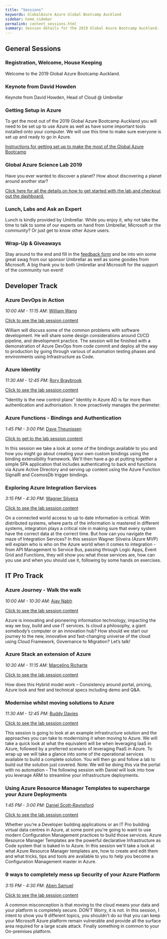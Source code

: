 ```yaml
---
title: "Sessions"
keywords: GlobalAzure Azure Global Bootcamp Auckland
sidebar: home_sidebar
permalink: content_sessions.html
summary: Session details for the 2019 Global Azure Bootcamp Auckland.
---
```


## General Sessions

### Registration, Welcome, House Keeping

Welcome to the 2019 Global Azure Bootcamp Auckland.

### Keynote from David Howden

Keynote from David Howden, Head of Cloud @ Umbrellar

### Getting Setup in Azure

To get the most out of the 2019 Global Azure Bootcamp Auckland you will need to be set up to use Azure as well as have some important tools installed onto your computer.
We will use this time to make sure everyone is set up and ready to go in Azure.

[Instructions for getting set up to make the most of the Global Azure Bootcamp](content_setup.html)

### Global Azure Science Lab 2019

Have you ever wanted to discover a planet? How about discovering a planet around another star?

[Click here for all the details on how to get started with the lab and checkout out the dashboard.](content_sciencelab.html)

### Lunch, Labs and Ask an Expert

Lunch is kindly provided by Umbrellar. While you enjoy it, why not take the time to talk to some of our experts on hand from Umbrellar, Microsoft or the community? Or just get to know other Azure users.

### Wrap-Up & Giveaways

Stay around to the end and fill in the [feedback form](https://forms.office.com/Pages/ResponsePage.aspx?id=r8sgyGvTD0qb55csA6QeXdnsJymPDKZAtU7faCKgTExUOVlPOUZHSUNFVkM1NDVIWkpGTzAxRTlMVi4u) and be into win some great swag from our sponsor Umbrellar as well as some goodies from Microsoft. A big thank you to both Umbrellar and Microsoft for the support of the community run event!

## Developer Track

### Azure DevOps in Action

_10:00 AM - 11:15 AM_: [William Wang](content_presenters.html#william-wang)

[Click to see the lab session content]()

William will discuss some of the common problems with software development.
He will share some design considerations around CI/CD pipeline, and development practice.
The session will be finished with a demonstration of Azure DevOps from code commit and deploy all the way to production by going through various of automation testing phases and environments using Infrastructure as Code.

### Azure Identity

_11:30 AM - 12:45 PM_: [Rory Braybrook](content_presenters.html#rory-braybrook)

[Click to see the lab session content](https://rbrayb.github.io/global-azure-bootcamp-iam-2019/)

"Identity is the new control plane" Identity in Azure AD is far more than authentication and authorisation. It now proactively manages the perimeter.

### Azure Functions - Bindings and Authentication

_1:45 PM - 3:00 PM_: [Dave Theunissen](content_presenters.html#dave-theunissen)

[Click to get to the lab session content]()

In this session we take a look at some of the bindings available to you and how you might go about creating your own custom bindings using the binding extensibility framework.
We'll then have a go at putting together a simple SPA application that includes authenticating to back end functions via Azure Active Directory and serving up content using the Azure Function SignalR and CosmosDb trigger bindings.

### Exploring Azure Integration Services

_3:15 PM - 4:30 PM_: [Wagner Silveira](content_presenters.html#wagner-silveira)

[Click to see the lab session content]()

On a connected world access to up to date information is critical.
With distributed systems, where parts of the information is mastered in different systems, integration plays a critical role in making sure that every system have the correct data at the correct time.
But how can you navigate the maze of Integration Services? In this session Wagner Silveira (Azure MVP) will explain who is who on the Azure world when it comes to integration - from API Management to Service Bus, passing through Logic Apps, Event Grid and Functions, they will show you what those services are, how can you use and when you should use it, following by some hands on exercises.

## IT Pro Track

### Azure Journey - Walk the walk

_10:00 AM - 10:30 AM_: [Ajay Nabh](content_presenters.html#ajay-nabh)

[Click to see the lab session content]()

Azure is innovating and pioneering information technology, impacting the way we buy, build and use IT services.
Is cloud a philosophy, a giant somebody’s computer or an innovation hub? How should we start our journey to the new, innovative and fast-changing universe of the cloud using Cloud Framework, Governance to Migration? Let’s talk!

### Azure Stack an extension of Azure

_10:30 AM - 11:15 AM_: [Marcelino Richarte](content_presenters.html#marcelino-richarte)

[Click to see the lab session content]()

How does this Hybrid model work – Consistency around portal, pricing, Azure look and feel and technical specs including demo and Q&A.

### Modernise whilst moving solutions to Azure

_11:30 AM - 12:45 PM_: [Buddy Davies](content_presenters.html#buddy-davies)

[Click to see the lab session content](https://github.com/whatsupbuddy/AzureGBC2019)

This session is going to look at an example infrastructure solution and the approaches you can take to modernising it when moving to Azure. We will take a quick look at what the equivalent will be when leveraging IaaS in Azure, followed by a preferred scenario of leveraging PaaS in Azure. To wrap up we will take a glance into some of the operational services available to build a complete solution. You will then go and follow a lab to build out the solution just covered. Note: We will be doing this via the portal with no automation – The following session with Daniel will look into how you leverage ARM to streamline your infrastructure deployments.

### Using Azure Resource Manager Templates to supercharge your Azure Deployments

_1:45 PM - 3:00 PM_: [Daniel Scott-Raynsford](content_presenters.html#daniel-scott-raynsford)

[Click to see the lab session content](https://github.com/PlagueHO/Workshop-ARM-Templates)

Whether you’re a Developer building applications or an IT Pro building virtual data centres in Azure, at some point you're going to want to use modern Configuration Management practices to build those services. Azure Resource Manager Templates are the powerful declarative Infrastructure as Code system that is baked in to Azure. In this session we'll take a look at what Azure Resource Manager templates are, how to create and edit them and what tricks, tips and tools are available to you to help you become a Configuration Management master in Azure.

### 9 ways to completely mess up Security of your Azure Platform

_3:15 PM - 4:30 PM_: [Aben Samuel](content_presenters.html#aben-samuel)

[Click to see the lab session content](https://github.com/neop26/securitysessionaklgcb2019)

A common misconception is that moving to the cloud means your data and your platform is completely secure. DON’T Worry, it is not. In this session, I intent to show you 9 different topics, you shouldn’t do so that you can keep your Microsoft Azure platform remain vulnerable and provide all the surface area required for a large scale attack. Finally something in common to your On-premises platform.
